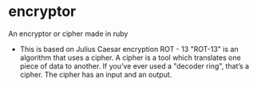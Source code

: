 # encryptor
An encryptor or cipher made in ruby

- This is based on Julius Caesar encryption ROT - 13
"ROT-13" is an algorithm that uses a cipher. A cipher is a tool which translates one piece of data to another.
If you’ve ever used a "decoder ring", that’s a cipher. The cipher has an input and an output.
